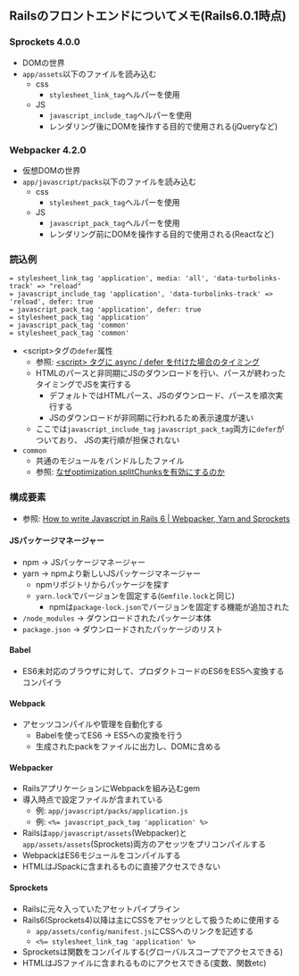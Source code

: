 ## Railsのフロントエンドについてメモ(Rails6.0.1時点)
### Sprockets 4.0.0
- DOMの世界
- `app/assets`以下のファイルを読み込む
  - css
    -  `stylesheet_link_tag`ヘルパーを使用
  - JS
    - `javascript_include_tag`ヘルパーを使用
    - レンダリング後にDOMを操作する目的で使用される(jQueryなど)

### Webpacker 4.2.0
- 仮想DOMの世界
- `app/javascript/packs`以下のファイルを読み込む
  - css
    - `stylesheet_pack_tag`ヘルパーを使用
  - JS
    - `javascript_pack_tag`ヘルパーを使用
    - レンダリング前にDOMを操作する目的で使用される(Reactなど)

### 読込例
```haml
= stylesheet_link_tag 'application', media: 'all', 'data-turbolinks-track' => "reload"
= javascript_include_tag 'application', 'data-turbolinks-track' => 'reload', defer: true
= javascript_pack_tag 'application', defer: true
= stylesheet_pack_tag 'application'
= javascript_pack_tag 'common'
= stylesheet_pack_tag 'common'
```
- \<script\>タグの`defer`属性
  - 参照: [\<script\> タグに async / defer を付けた場合のタイミング](https://qiita.com/phanect/items/82c85ea4b8f9c373d684)
  - HTMLのパースと非同期にJSのダウンロードを行い、パースが終わったタイミングでJSを実行する
    - デフォルトではHTMLパース、JSのダウンロード、パースを順次実行する
    - JSのダウンロードが非同期に行われるため表示速度が速い
  - ここでは`javascript_include_tag` `javascript_pack_tag`両方に`defer`がついており、
  JSの実行順が担保されない
- `common`
  - 共通のモジュールをバンドルしたファイル
  - 参照: [なぜoptimization.splitChunksを有効にするのか](https://qiita.com/soarflat/items/1b5aa7163c087a91877d#%E3%81%AA%E3%81%9Coptimizationsplitchunks%E3%82%92%E6%9C%89%E5%8A%B9%E3%81%AB%E3%81%99%E3%82%8B%E3%81%AE%E3%81%8B)

### 構成要素
- 参照: [How to write Javascript in Rails 6 | Webpacker, Yarn and Sprockets](https://blog.capsens.eu/how-to-write-javascript-in-rails-6-webpacker-yarn-and-sprockets-cdf990387463)

#### JSパッケージマネージャー
- npm -> JSパッケージマネージャー
- yarn -> npmより新しいJSパッケージマネージャー
  - npmリポジトリからパッケージを探す
  - `yarn.lock`でバージョンを固定する(`Gemfile.lock`と同じ)
    - npmは`package-lock.json`でバージョンを固定する機能が追加された
- `/node_modules` -> ダウンロードされたパッケージ本体
- `package.json` -> ダウンロードされたパッケージのリスト

#### Babel
- ES6未対応のブラウザに対して、プロダクトコードのES6をES5へ変換するコンパイラ

#### Webpack
- アセッツコンパイルや管理を自動化する
  - Babelを使ってES6 -> ES5への変換を行う
  - 生成されたpackをファイルに出力し、DOMに含める

#### Webpacker
- RailsアプリケーションにWebpackを組み込むgem
- 導入時点で設定ファイルが含まれている
  - 例: `app/javascript/packs/application.js`
  - 例: `<%= javascript_pack_tag 'application' %>`
- Railsは`app/javascript/assets`(Webpacker)と`app/assets/assets`(Sprockets)両方のアセッツをプリコンパイルする
- WebpackはES6モジュールをコンパイルする
- HTMLはJSpackに含まれるものに直接アクセスできない

#### Sprockets
- Railsに元々入っていたアセットパイプライン
- Rails6(Sprockets4)以降は主にCSSをアセッツとして扱うために使用する
  - `app/assets/config/manifest.js`にCSSへのリンクを記述する
  - `<%= stylesheet_link_tag 'application' %>`
- Sprocketsは関数をコンパイルする(グローバルスコープでアクセスできる)
- HTMLはJSファイルに含まれるものにアクセスできる(変数、関数etc)
